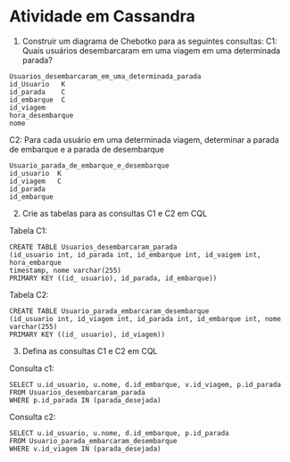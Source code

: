 # Atividade em Cassandra

1. Construir um diagrama de Chebotko para as seguintes consultas:
C1: Quais usuários desembarcaram em uma viagem em uma determinada parada?

```
Usuarios_desembarcaram_em_uma_determinada_parada
id_Usuario   K
id_parada    C
id_embarque  C
id_viagem
hora_desembarque
nome
```

C2: Para cada usuário em uma determinada viagem, determinar a parada de
embarque e a parada de desembarque

```
Usuario_parada_de_embarque_e_desembarque
id_usuario  K
id_viagem   C
id_parada
id_embarque
```

2. Crie as tabelas para as consultas C1 e C2 em CQL

Tabela C1:
```
CREATE TABLE Usuarios_desembarcaram_parada
(id_usuario int, id_parada int, id_embarque int, id_vaigem int, hora_embarque
timestamp, nome varchar(255)
PRIMARY KEY ((id_ usuario), id_parada, id_embarque))
```

Tabela C2:
```
CREATE TABLE Usuario_parada_embarcaram_desembarque
(id_usuario int, id_viagem int, id_parada int, id_embarque int, nome varchar(255)
PRIMARY KEY ((id_ usuario), id_viagem)) 
```

3. Defina as consultas C1 e C2 em CQL

Consulta c1:
```
SELECT u.id_usuario, u.nome, d.id_embarque, v.id_viagem, p.id_parada
FROM Usuarios_desembarcaram_parada
WHERE p.id_parada IN (parada_desejada)
```

Consulta c2:
```
SELECT u.id_usuario, u.nome, d.id_embarque, p.id_parada
FROM Usuario_parada_embarcaram_desembarque
WHERE v.id_viagem IN (parada_desejada)
```
